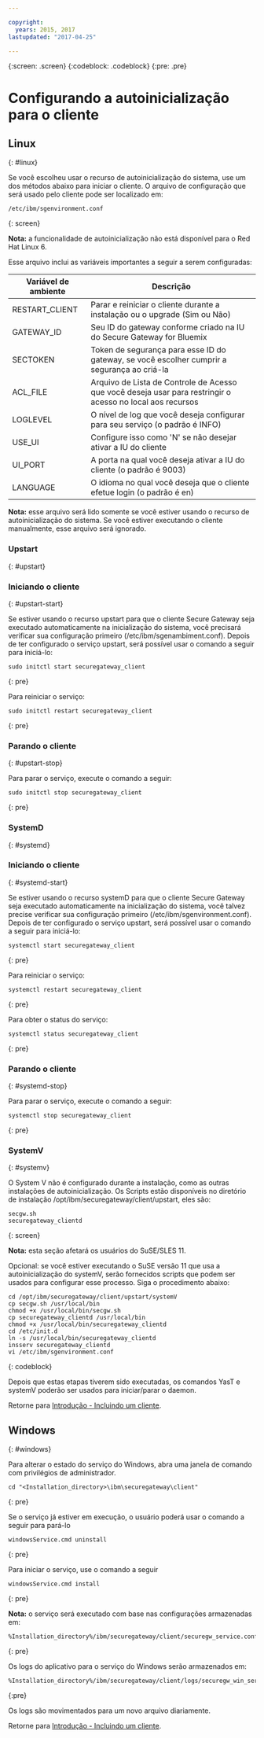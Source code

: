 ```yaml
---

copyright:
  years: 2015, 2017
lastupdated: "2017-04-25"

---
```

{:screen: .screen}
{:codeblock: .codeblock}
{:pre: .pre}

# Configurando a autoinicialização para o cliente

## Linux
{: #linux}

Se você escolheu usar o recurso de autoinicialização do sistema, use um dos métodos abaixo para iniciar o cliente. O arquivo de configuração que será usado pelo cliente pode ser localizado em:

```
/etc/ibm/sgenvironment.conf
```
{: screen}

<b>Nota:</b> a funcionalidade de autoinicialização não está disponível para o Red Hat Linux 6.

Esse arquivo inclui as variáveis importantes a seguir a serem configuradas:

| Variável de ambiente | Descrição       |
| ------------- | ----------- |
| RESTART_CLIENT | Parar e reiniciar o cliente durante a instalação ou o upgrade (Sim ou Não) |
| GATEWAY_ID | Seu ID do gateway conforme criado na IU do Secure Gateway for Bluemix |
| SECTOKEN | Token de segurança para esse ID do gateway, se você escolher cumprir a segurança ao criá-la |
| ACL_FILE | Arquivo de Lista de Controle de Acesso que você deseja usar para restringir o acesso no local aos recursos |
| LOGLEVEL | O nível de log que você deseja configurar para seu serviço (o padrão é INFO) |
| USE_UI   | Configure isso como 'N' se não desejar ativar a IU do cliente |
| UI_PORT  | A porta na qual você deseja ativar a IU do cliente (o padrão é 9003) |
| LANGUAGE | O idioma no qual você deseja que o cliente efetue login (o padrão é en) |

<b>Nota:</b> esse arquivo será lido somente se você estiver usando o recurso de autoinicialização do sistema. Se você estiver executando o cliente manualmente, esse arquivo será ignorado.

### Upstart
{: #upstart}

### Iniciando o cliente
{: #upstart-start}

Se estiver usando o recurso upstart para que o cliente Secure Gateway seja executado automaticamente na inicialização do sistema, você precisará verificar sua configuração primeiro (/etc/ibm/sgenambiment.conf). Depois de ter configurado o serviço upstart, será possível usar o comando a seguir para iniciá-lo:

```
sudo initctl start securegateway_client
```
{: pre}

Para reiniciar o serviço:

```
sudo initctl restart securegateway_client
```
{: pre}

### Parando o cliente
{: #upstart-stop}

Para parar o serviço, execute o comando a seguir:

```
sudo initctl stop securegateway_client
```
{: pre}

### SystemD
{: #systemd}


### Iniciando o cliente
{: #systemd-start}

Se estiver usando o recurso systemD para que o cliente Secure Gateway seja executado automaticamente na inicialização do sistema, você talvez precise verificar sua configuração primeiro (/etc/ibm/sgenvironment.conf). Depois de ter configurado o serviço upstart, será possível usar o comando a seguir para iniciá-lo:

```
systemctl start securegateway_client
```
{: pre}

Para reiniciar o serviço:

```
systemctl restart securegateway_client
```
{: pre}

Para obter o status do serviço:

```
systemctl status securegateway_client
```
{: pre}

### Parando o cliente
{: #systemd-stop}

Para parar o serviço, execute o comando a seguir:

```
systemctl stop securegateway_client
```
{: pre}

### SystemV
{: #systemv}

O System V não é configurado durante a instalação, como as outras instalações de autoinicialização. Os Scripts estão disponíveis no diretório de instalação /opt/ibm/securegateway/client/upstart, eles são:

```
secgw.sh
securegateway_clientd
```
{: screen}

<b>Nota:</b> esta seção afetará os usuários do SuSE/SLES 11.

Opcional: se você estiver executando o SuSE versão 11 que usa a autoinicialização do systemV, serão fornecidos scripts que podem ser usados para configurar esse processo. Siga o procedimento abaixo:

```
cd /opt/ibm/securegateway/client/upstart/systemV
cp secgw.sh /usr/local/bin
chmod +x /usr/local/bin/secgw.sh
cp securegateway_clientd /usr/local/bin
chmod +x /usr/local/bin/securegateway_clientd
cd /etc/init.d
ln -s /usr/local/bin/securegateway_clientd
insserv securegateway_clientd
vi /etc/ibm/sgenvironment.conf
```
{: codeblock}

Depois que estas etapas tiverem sido executadas, os comandos YasT e systemV poderão ser usados para iniciar/parar o daemon.

Retorne para [Introdução - Incluindo um cliente](./securegateway_client.html).

## Windows
{: #windows}

Para alterar o estado do serviço do Windows, abra uma janela de comando com privilégios de administrador.

```
cd "<Installation_directory>\ibm\securegateway\client"
```
{: pre}

Se o serviço já estiver em execução, o usuário poderá usar o comando a seguir para pará-lo

```
windowsService.cmd uninstall
```
{: pre}

Para iniciar o serviço, use o comando a seguir

```
windowsService.cmd install
```
{: pre}

<b>Nota:</b> o serviço será executado com base nas configurações armazenadas em:

```
%Installation_directory%/ibm/securegateway/client/securegw_service.config
```
{: pre}

Os logs do aplicativo para o serviço do Windows serão armazenados em:

```
%Installation_directory%/ibm/securegateway/client/logs/securegw_win_service.log
```
{:pre}

 Os logs são movimentados para um novo arquivo diariamente.

Retorne para [Introdução - Incluindo um cliente](./securegateway_client.html).
